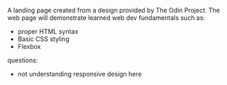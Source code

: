 A landing page created from a design provided by The Odin Project. 
The web page will demonstrate learned web dev fundamentals such as:
- proper HTML syntax
- Basic CSS styling
- Flexbox 

questions: 
- not understanding responsive design here